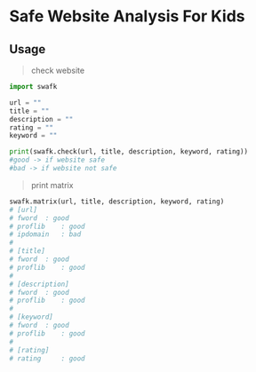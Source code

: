 # Safe Website Analysis For Kids


## Usage
>check website

```python
import swafk

url = ""
title = ""
description = ""
rating = ""
keyword = ""

print(swafk.check(url, title, description, keyword, rating))
#good -> if website safe
#bad -> if website not safe
```






>print matrix
```python
swafk.matrix(url, title, description, keyword, rating)
# [url]
# fword	 : good
# proflib	 : good
# ipdomain	 : bad
# 
# [title]
# fword	 : good
# proflib	 : good
# 
# [description]
# fword	 : good
# proflib	 : good
# 
# [keyword]
# fword	 : good
# proflib	 : good
# 
# [rating]
# rating	 : good
```
